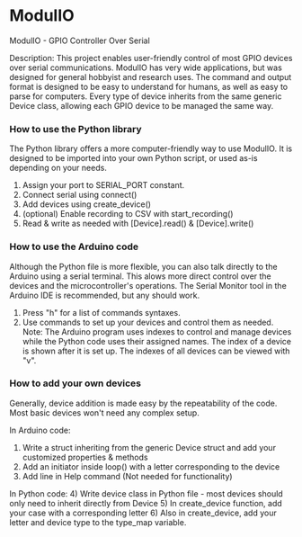 # ModulIO
  ModulIO - GPIO Controller Over Serial

  Description:
  This project enables user-friendly control of most GPIO devices over serial communications.
  ModulIO has very wide applications, but was designed for general hobbyist and research uses.
  The command and output format is designed to be easy to understand for humans, as well as easy to parse for computers.
  Every type of device inherits from the same generic Device class, allowing each GPIO device to be managed the same way.

### How to use the Python library
  The Python library offers a more computer-friendly way to use ModulIO. It is designed to be imported into your own Python script, or used as-is depending on your needs.
  1) Assign your port to SERIAL_PORT constant.
  2) Connect serial using connect()
  3) Add devices using create_device()
  4) (optional) Enable recording to CSV with start_recording()
  5) Read & write as needed with [Device].read() & [Device].write()

### How to use the Arduino code
  Although the Python file is more flexible, you can also talk directly to the Arduino using a serial terminal. This alows more direct control over the devices and the microcontroller's operations.
  The Serial Monitor tool in the Arduino IDE is recommended, but any should work.
  1) Press "h" for a list of commands syntaxes.
  2) Use commands to set up your devices and control them as needed.
  Note: The Arduino program uses indexes to control and manage devices while the Python code uses their assigned names. The index of a device is shown after it is set up. The indexes of all devices can be viewed with "v".
  
  
### How to add your own devices
  Generally, device addition is made easy by the repeatability of the code. Most basic devices won't need any complex setup.

  In Arduino code:
  1) Write a struct inheriting from the generic Device struct and add your customized properties & methods
  2) Add an initiator inside loop() with a letter corresponding to the device
  3) Add line in Help command (Not needed for functionality)

  In Python code:
  4) Write device class in Python file - most devices should only need to inherit directly from Device
  5) In create_device function, add your case with a corresponding letter
  6) Also in create_device, add your letter and device type to the type_map variable.

